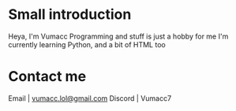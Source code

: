 # Small introduction
Heya, I'm Vumacc
Programming and stuff is just a hobby for me
I'm currently learning Python, and a bit of HTML too

# Contact me
Email    |   vumacc.lol@gmail.com
Discord  |   Vumacc7
